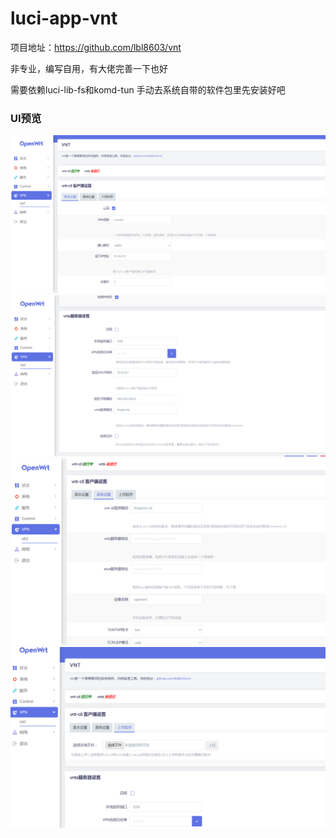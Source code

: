 # luci-app-vnt

项目地址：https://github.com/lbl8603/vnt

非专业，编写自用，有大佬完善一下也好

需要依赖luci-lib-fs和komd-tun 手动去系统自带的软件包里先安装好吧 

### UI预览 ###
![](./Image/主界面23-11-07.png)
![](./Image/服务端23-11-07.png)
![](./Image/高级设置23-11-07.png)
![](./Image/上传程序23-11-07.png)
